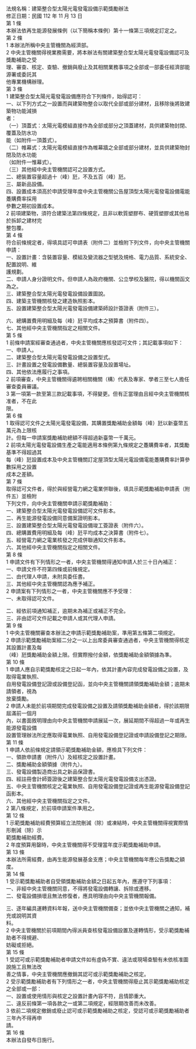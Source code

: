 法規名稱：建築整合型太陽光電發電設備示範獎勵辦法  
修正日期：民國 112 年 11 月 13 日  
第 1 條  
本辦法依再生能源發展條例（以下簡稱本條例）第十一條第三項規定訂定之。  
第 2 條  
1 本辦法所稱中央主管機關為經濟部。  
2 中央主管機關得視業務需要，將本辦法有關建築整合型太陽光電發電設備認可及獎勵補助之受  
理、審查、核定、查驗、撤銷與廢止及其相關業務事項之全部或一部委任經濟部能源署或委託其  
他專業機構辦理。  
第 3 條  
1 建築整合型太陽光電發電設備應符合下列條件，始得認可：  
一、以下列方式之一設置而與建築物整合以取代全部或部分建材，且移除後將致建築物功能減損  
者：  
（一）頂蓋式：太陽光電模組直接作為全部或部分之頂蓋建材，具供建築物封閉、覆蓋及防水功  
能（如附件一頂蓋式）。  
（二）帷幕式：太陽光電模組直接作為帷幕牆之全部或部分建材，並具供建築物封閉及防水功能  
（如附件一惟幕式）。  
（三）其他經中央主管機關認可之設置方式。  
二、總裝置容量超過十（峰）瓩，不及五百（峰）瓩。  
三、屬新品設備。  
四、設置成本須高於申請受理年度中央主管機關公告屋頂型太陽光電發電設備電能躉購費率採用  
參數之期初設置成本。  
2 前項建築物，須符合建築法第四條規定，且非以軟質塑膠布、硬質塑膠或其他易於拆卸之建材完  
整包覆。  
第 4 條  
符合前條規定者，得填具認可申請表（附件二）並檢附下列文件，向中央主管機關申請：  
一、設置計畫：含裝置容量、模組及變流器之型號及規格、電力品質、系統安全、配置說明、維  
護規劃。  
二、申請人身分證明文件。但申請人為政府機關、公立學校及醫院，得以機關函文為之。  
三、建築整合型太陽光電發電設備設置圖說。  
四、建築主管機關核發之建造執照影本。  
五、設置建築整合型太陽光電發電設備建築師設計簽證表（附件三）。  


六、總購置費用明細及每（峰）瓩平均成本之預算書（附件四）。  
七、其他經中央主管機關指定之相關文件。  
第 5 條  
1 前條申請案經審查通過者，中央主管機關應核發認可文件；其記載事項如下：  
一、申請人。  
二、建築整合型太陽光電發電設備之設置型式。  
三、計畫設置之發電設備數量、總裝置容量及設置場址。  
四、其他依法應履行之事項。  
2 前項審查，中央主管機關得遴聘相關機關（構）代表及專家、學者三至七人擔任審查委員審議。  
3 第一項第一款至第三款記載事項，不得變更。但有正當理由且經中央主管機關核准者，不在此  
限。  
第 6 條  
1 取得認可文件之太陽光電發電設備，其購置獎勵補助金額每（峰）瓩以新臺幣五萬元為上限核  
計。但每一申請案獎勵補助總額不得超過新臺幣一千萬元。  
2 前項太陽光電發電設備生產之電能適用本條例第九條規定之躉購費率者，其獎勵基準不得超過其  
每（峰）瓩設置成本及中央主管機關訂定屋頂型太陽光電設備電能躉購費率計算參數採用之設置  
成本之差額。  
第 7 條  
取得認可文件者，得於與經營電力網之電業併聯後，填具示範獎勵補助申請表（附件五）並檢附  
下列文件，向中央主管機關申請示範獎勵補助：  
一、建築整合型太陽光電發電設備認可文件影本。  
二、再生能源發電設備同意備案證明影本。  
三、設置建築整合型太陽光電發電設備竣工簽證表（附件六）。  
四、總購置費用明細及每（峰）瓩平均成本之決算書（附件七）。  
五、經營電力網之電業核發之完成併聯通知文件影本。  
六、其他經中央主管機關指定之相關文件。  
第 8 條  
1 申請文件有下列情形之一者，中央主管機關得通知申請人於三十日內補正：  
一、申請文件不符第四條或前條規定。  
二、由代理人申請，未附具委任書。  
三、其他經中央主管機關認為應予補正。  
2 申請案有下列情形之一者，中央主管機關應不予受理：  
一、未取得認可文件。  


二、經依前項通知補正，逾期未為補正或補正不完全。  
三、非由認可文件記載之申請人或其代理人申請。  
第 9 條  
1 中央主管機關審查本辦法之申請示範獎勵補助案，準用第五條第二項規定。  
2 申請示範獎勵補助案經二分之一以上出席委員審查通過者，中央主管機關得核定其設置計畫及每  
（峰）瓩獎勵補助金額上限。但實際撥付金額，依獎勵補助金額領據為準。  
第 10 條  
1 申請人應自示範獎勵核定之日起一年內，依其計畫內容完成發電設備之設置，及取得電業執照、  
自用發電設備登記證或設備登記函，並向中央主管機關請領獎勵補助金額；逾期未請領者，視為  
放棄獎勵。  
2 申請人未能於前項期間完成發電設備之設置及請領獎勵補助金額者，得於該期限屆滿前一個月  
內，以書面敘明理由向中央主管機關申請展延一次，展延期間不得超過一年或再生能源發電設備  
設置管理辦法所定應取得電業執照、自用發電設備登記證或申請設備登記之期限。  
第 11 條  
1 申請人依前條規定請領示範獎勵補助金額，應檢具下列文件：  
一、領款申請書（附件八）及經核定之設置計畫。  
二、獎勵補助金額領據（附件九）。  
三、發電設備製造商出具之新品保證書。  
四、經註冊會計師簽證後之建築整合型太陽光電發電設備支出憑證。  
五、中央主管機關核定之電業執照、自用發電設備登記證或再生能源發電設備登記函影本。  
六、其他經中央主管機關指定之文件。  
2 第八條規定，於前項申請案件準用之。  
第 12 條  
1 示範獎勵補助經費預算經立法院刪減（除）或凍結時，中央主管機關得視實際情形刪減（除）示  
範獎勵補助經費。  
2 年度預算用罄時，中央主管機關得不受理當年度示範獎勵補助申請。  
第 13 條  
本辦法所需經費，由再生能源發展基金支應；中央主管機關每年應公告獎勵之額度。  
第 14 條  
1 受示範獎勵補助者自受領獎勵補助金額之日起五年內，應遵守下列事項：  
一、非經中央主管機關同意，不得將發電設備轉讓、拆除或遷移。  
二、發電設備損壞且無法修復者，應具明理由向中央主管機關報備。  


三、逐年編具運轉資料年報，送中央主管機關備查；並依中央主管機關之通知，補充或說明其資  
料。  
2 中央主管機關於前項期間內得派員查核發電設備設置及運轉情形，受示範獎勵補助者不得規避、  
妨礙或拒絕。  
第 15 條  
1 受認可或示範獎勵補助者申請文件如有虛偽不實、違法或現場查驗有未依核准圖說施工且無法改  
善之情事，中央主管機關應撤銷其認可或示範獎勵補助之核定。  
2 受示範獎勵補助者有下列情形之一者，中央主管機關得廢止其示範獎勵補助核定之全部或一部：  
一、設置或使用情形與核定之設置計畫內容不符，且情節重大。  
二、違反前條第一項各款之一或第二項規定，經限期改善而未改善。  
3 依前二項規定撤銷或廢止認可或示範獎勵補助之核定，受認可或示範獎勵補助者三年內不得再申  
請。  
第 16 條  
本辦法自發布日施行。  



